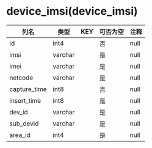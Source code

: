 # device_imsi(device_imsi)
| 列名   | 类型   | KEY  | 可否为空 | 注释   |
| ---- | ---- | ---- | ---- | ---- |
|id|int4||否|null|
|imsi|varchar||是|null|
|imei|varchar||是|null|
|netcode|varchar||是|null|
|capture_time|int8||否|null|
|insert_time|int8||是|null|
|dev_id|varchar||是|null|
|sub_devid|varchar||是|null|
|area_id|int4||是|null|
